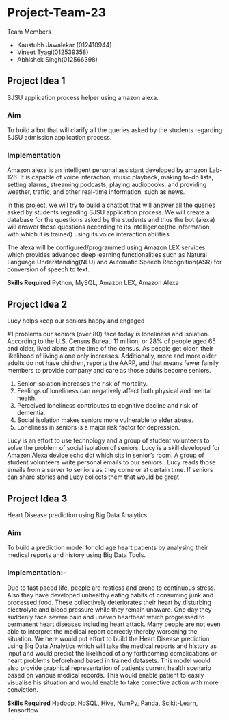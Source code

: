 # Project-Team-23

Team Members 
* Kaustubh Jawalekar (012410944)
* Vineet Tyagi(012539358)
* Abhishek Singh(012566398)

## Project Idea 1 
SJSU application process helper using amazon alexa.

### Aim
To build a bot that will clarify all the queries asked by the students regarding SJSU admission application process. 

### Implementation
Amazon alexa is an intelligent personal assistant developed by amazon Lab-126. It is capable of voice interaction, music playback, making to-do lists, setting alarms, streaming podcasts, playing audiobooks, and providing weather, traffic, and other real-time information, such as news.

In this project, we will try to build a chatbot that will answer all the queries asked by students regarding SJSU application process. We will create a database for the questions asked by the students and thus the bot (alexa) will answer those questions according to its intelligence(the information with which it is trained) using its voice interaction abilities. 

The alexa will be configured/programmed using Amazon LEX services which provides advanced deep learning functionalities such as Natural Language Understanding(NLU) and Automatic Speech Recognition(ASR) for conversion of speech to text.

**Skills Required**  Python, MySQL, Amazon LEX, Amazon Alexa

## Project Idea 2
Lucy helps keep our seniors happy and  engaged

#1 problems our seniors (over 80) face today is loneliness and isolation. According to the U.S. Census Bureau 11 million, or 28% of people aged 65 and older, lived alone at the time of the census. As people get older, their likelihood of living alone only increases. Additionally, more and more older adults do not have children, reports the AARP, and that means fewer family members to provide company and care as those adults become seniors.
1. Senior isolation increases the risk of mortality.
2. Feelings of loneliness can negatively affect both physical and mental health.
3. Perceived loneliness contributes to cognitive decline and risk of dementia.
4. Social isolation makes seniors more vulnerable to elder abuse.
5. Loneliness in seniors is a major risk factor for depression.

Lucy is an effort to use technology and a  group of student volunteers to solve the problem  of social isolation of seniors. Lucy is a skill developed for Amazon Alexa device echo dot which sits in senior’s room. A group of student volunteers write personal emails to our seniors . Lucy reads those emails from a server to seniors as they come or at certain time. If seniors can share stories and Lucy collects them that would be great


## Project Idea 3
Heart Disease prediction using Big Data Analytics

### Aim 
To build a prediction model for old age heart patients by analysing their medical reports and history using Big Data Tools. 

### Implementation:-
Due to fast paced life, people are restless and prone to continuous stress. Also they have developed unhealthy eating habits of consuming junk and processed food. These collectively deteriorates their heart by disturbing electrolyte and blood pressure while they remain unaware. One day they suddenly face severe pain and uneven heartbeat which progressed to permanent heart diseases including heart attack. Many people are not even able to interpret the medical report correctly thereby worsening the situation.
We here would put effort to build the Heart Disease prediction using Big Data Analytics which will take the medical reports and history as input and would predict the likelihood of any forthcoming complications or heart problems beforehand based in trained datasets. This model would also provide graphical representation of patients current health scenario based on various medical records. This would enable patient to easily visualise his situation and would enable to take corrective action with more conviction.

**Skills Required** Hadoop, NoSQL, Hive, NumPy, Panda, Scikit-Learn, Tensorflow
